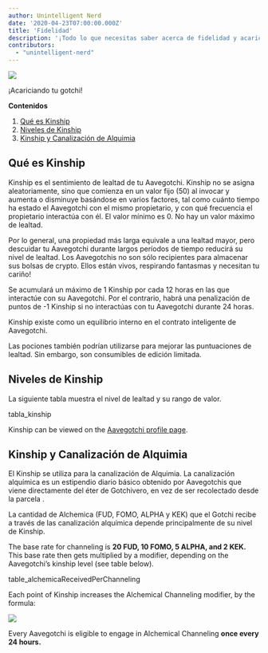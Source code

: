 ```yaml
---
author: Unintelligent Nerd
date: '2020-04-23T07:00:00.000Z'
title: 'Fidelidad'
description: '¡Todo lo que necesitas saber acerca de fidelidad y acariciar a tu Gotchi!'
contributors:
  - "unintelligent-nerd"
---
```


<div class="headerImageContainer">
<img class="headerImage" src="/kinship/petgotchi.gif">
<p class="headerImageText">¡Acariciando tu gotchi!</p>
</div>

<div class="contentsBox">

**Contenidos**

<ol>
<li><a href=#what-is-kinship>Qué es Kinship</a></li>
<li><a href=#kinship-levels>Niveles de Kinship</a></li>
<li><a href=#kinship-and-alchemical-channeling>Kinship y Canalización de Alquimia</a></li>
</ol>

</div>

## Qué es Kinship

Kinship es el sentimiento de lealtad de tu Aavegotchi. Kinship no se asigna aleatoriamente, sino que comienza en un valor fijo (50) al invocar y aumenta o disminuye basándose en varios factores, tal como cuánto tiempo ha estado el Aavegotchi con el mismo propietario, y con qué frecuencia el propietario interactúa con él. El valor mínimo es 0. No hay un valor máximo de lealtad.

Por lo general, una propiedad más larga equivale a una lealtad mayor, pero descuidar tu Aavegotchi durante largos períodos de tiempo reducirá su nivel de lealtad. Los Aavegotchis no son sólo recipientes para almacenar sus bolsas de crypto. Ellos están vivos, respirando fantasmas y necesitan tu cariño!

Se acumulará un máximo de 1 Kinship por cada 12 horas en las que interactúe con su Aavegotchi. Por el contrario, habrá una penalización de puntos de -1 Kinship si no interactúas con tu Aavegotchi durante 24 horas.

Kinship existe como un equilibrio interno en el contrato inteligente de Aavegotchi.

Las pociones también podrían utilizarse para mejorar las puntuaciones de lealtad. Sin embargo, son consumibles de edición limitada.

## Niveles de Kinship

La siguiente tabla muestra el nivel de lealtad y su rango de valor.

tabla_kinship

Kinship can be viewed on the [Aavegotchi profile page](/aavegotchi-profile).

## Kinship y Canalización de Alquimia

El Kinship se utiliza para la canalización de Alquimia. La canalización alquímica es un estipendio diario básico obtenido por Aavegotchis que viene directamente del éter de Gotchivero, en vez de ser recolectado desde la parcela [](/gotchiverse).

La cantidad de Alchemica (FUD, FOMO, ALPHA y KEK) que el Gotchi recibe a través de las canalización alquímica depende principalmente de su nivel de Kinship.

The base rate for channeling is **20 FUD, 10 FOMO, 5 ALPHA, and 2 KEK.** This base rate then gets multiplied by a modifier, depending on the Aavegotchi’s kinship level (see table below).

table_alchemicaReceivedPerChanneling

Each point of Kinship increases the Alchemical Channeling modifier, by the formula:

<img class="bodyImage" src="/kinship/alchemical-channeling-modifier.png" />

Every Aavegotchi is eligible to engage in Alchemical Channeling **once every 24 hours.**

